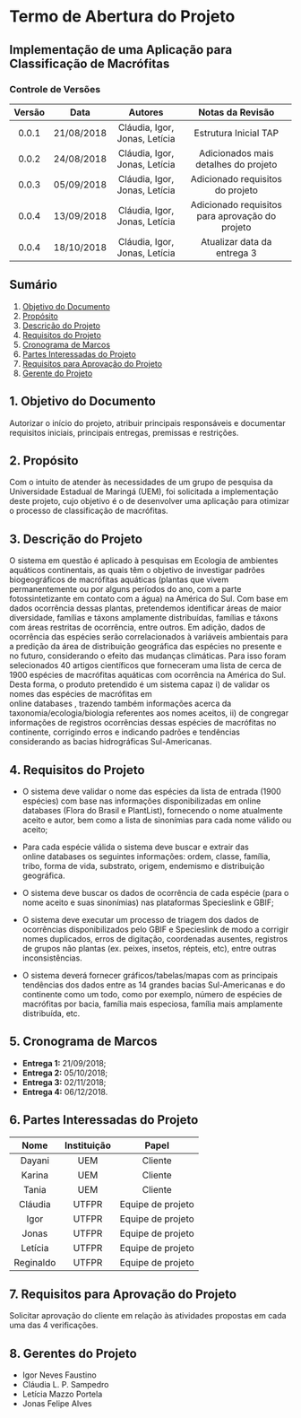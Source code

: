 # Termo de Abertura do Projeto

## Implementação de uma Aplicação para Classificação de Macrófitas

### Controle de Versões
| Versão | Data | Autores | Notas da Revisão
|:--:|:--:|:--:|:--:|
| 0.0.1 | 21/08/2018 | Cláudia, Igor, Jonas, Letícia | Estrutura Inicial TAP |
| 0.0.2 | 24/08/2018 | Cláudia, Igor, Jonas, Letícia | Adicionados mais detalhes do projeto |
| 0.0.3 | 05/09/2018 | Cláudia, Igor, Jonas, Letícia | Adicionado requisitos do projeto |
| 0.0.4 | 13/09/2018 | Cláudia, Igor, Jonas, Letícia | Adicionado requisitos para aprovação do projeto |
| 0.0.4 | 18/10/2018 | Cláudia, Igor, Jonas, Letícia | Atualizar data da entrega 3 |
## Sumário
1. [Objetivo do Documento](#od)
2. [Propósito](#prop)
3. [Descrição do Projeto](#desc)<!-- 4. [Objetivos do Projeto e Critérios de Sucesso](#obj) -->
4. [Requisitos do Projeto](#req)<!-- 6. [Escopo Preliminar](#escopo) --><!-- 7. [Principais Riscos do Projeto](#riscos) --><!-- 8. [Principais Entregas](#entregas) -->
5. [Cronograma de Marcos](#marcos)
6. [Partes Interessadas do Projeto](#pip)
7. [Requisitos para Aprovação do Projeto](#aprov)
8. [Gerente do Projeto](#ger)

<div id='od' />

## 1. Objetivo do Documento
Autorizar o início do projeto, atribuir principais responsáveis e documentar requisitos iniciais, principais entregas, premissas e restrições.

<div id='prop' />

## 2. Propósito
Com o intuito de atender às necessidades de um grupo de pesquisa da Universidade Estadual de Maringá (UEM), foi solicitada a implementação deste projeto, cujo objetivo é o de desenvolver uma aplicação para otimizar o processo de classificação de macrófitas.

<div id='desc' />
 
## 3. Descrição do Projeto
O sistema em questão é aplicado à pesquisas em Ecologia de ambientes aquáticos continentais, as quais têm o objetivo de investigar padrões
biogeográficos de macrófitas aquáticas (plantas que vivem permanentemente ou
por alguns períodos do ano, com a parte fotossintetizante em contato com a água)
na América do Sul. Com base em dados ocorrência dessas plantas, pretendemos
identificar áreas de maior diversidade, famílias e táxons amplamente distribuídas,
famílias e táxons com áreas restritas de ocorrência, entre outros. Em adição, dados
de ocorrência das espécies serão correlacionados à variáveis ambientais para a
predição da área de distribuição geográfica das espécies no presente e no futuro,
considerando o efeito das mudanças climáticas. Para isso foram selecionados 40
artigos   científicos   que   forneceram   uma   lista   de   cerca   de   1900   espécies   de
macrófitas aquáticas com ocorrência na América do Sul. Desta forma, o produto
pretendido é um sistema capaz i) de validar os nomes das espécies de macrófitas
em   
online databases
,   trazendo   também   informações   acerca   da
taxonomia/ecologia/biologia   referentes   aos   nomes   aceitos,   ii)   de   congregar
informações de registros ocorrências dessas espécies de macrófitas no continente,
corrigindo   erros   e   indicando   padrões   e   tendências   considerando   as   bacias
hidrográficas Sul-Americanas. 

<!-- <div id='obj' />

## Objetivos do Projeto (SMART) e Critérios de Sucesso
A definir. -->

<div id='req' />

## 4. Requisitos do Projeto
- O sistema deve validar o nome das espécies da lista de entrada (1900
espécies) com base nas informações disponibilizadas 
em online databases
 (Flora
do Brasil e PlantList), fornecendo o nome atualmente aceito e autor, bem como a
lista de sinonímias para cada nome válido ou aceito;

- Para   cada   espécie   válida   o   sistema   deve   buscar   e   extrair   das  
online
databases
 os seguintes informações: ordem, classe, família, tribo, forma de vida,
substrato, origem, endemismo e distribuição geográfica.

- O sistema deve buscar os dados de ocorrência de cada espécie (para o nome
aceito e suas sinonímias) nas plataformas Specieslink e GBIF;  

- O sistema deve executar um processo de triagem dos dados de ocorrências
disponibilizados pelo GBIF e Specieslink de modo a corrigir nomes duplicados,
erros de digitação, coordenadas ausentes, registros de grupos não plantas (ex.
peixes, insetos, répteis, etc), entre outras inconsistências.

- O sistema deverá fornecer gráficos/tabelas/mapas com as principais tendências dos dados   entre   as   14   grandes   bacias   Sul-Americanas   e   do
continente como um todo, como por exemplo, número de espécies de macrófitas
por bacia, família mais especiosa, família mais amplamente distribuída, etc. 

<!-- <div id='escopo' />

## Escopo Preliminar
A definir.

<div id='riscos' />

## Principais Riscos do Projeto
A definir.

<div id="entregas" /> 

## Principais Entregas
Detalhes a definir
-->

<div id="marcos" />

## 5. Cronograma de Marcos
+ **Entrega 1:** 21/09/2018;
+ **Entrega 2:** 05/10/2018;
+ **Entrega 3:** 02/11/2018;
+ **Entrega 4:** 06/12/2018.

<div id="pip" />

## 6. Partes Interessadas do Projeto
| Nome | Instituição | Papel
|:--:|:--:|:--:
| Dayani | UEM | Cliente
| Karina | UEM | Cliente
| Tania | UEM | Cliente
| Cláudia | UTFPR | Equipe de projeto
| Igor | UTFPR | Equipe de projeto
| Jonas | UTFPR | Equipe de projeto
| Letícia | UTFPR | Equipe de projeto
| Reginaldo | UTFPR | Equipe de projeto

<div id="aprov" />

## 7. Requisitos para Aprovação do Projeto
Solicitar aprovação do cliente em relação às atividades propostas em cada uma das 4 verificações.

<div id="ger" />

## 8. Gerentes do Projeto

- Igor Neves Faustino
- Cláudia L. P. Sampedro
- Letícia Mazzo Portela
- Jonas Felipe Alves